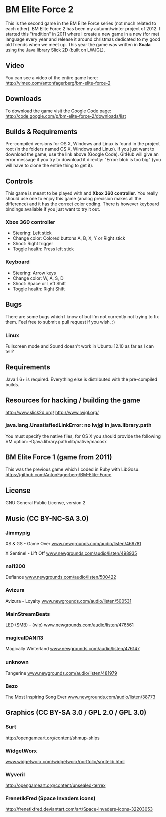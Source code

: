 # BM Elite Force 2
This is the second game in the BM Elite Force series (not much related to each other). BM Elite Force 2 has been my autumn/winter project of 2012. I started this "tradition" in 2011 where I create a new game in a new (for me) language every year and release it around christmas dedicated to my good old friends when we meet up. This year the game was written in __Scala__ using the Java library Slick 2D (built on LWJGL).

## Video
You can see a video of the entire game here: http://vimeo.com/antonfagerberg/bm-elite-force-2

## Downloads
To download the game visit the Google Code page: http://code.google.com/p/bm-elite-force-2/downloads/list

## Builds & Requirements
Pre-compiled versions for OS X, Windows and Linux is found in the project root (in the folders named OS X, Windows and Linux). If you just want to download the game, use the link above (Google Code). GitHub will give an error message if you try to download it directly: "Error: blob is too big" (you will have to clone the entire thing to get it).

## Controls
This game is meant to be played with and __Xbox 360 controller__. You really should use one to enjoy this game (analog precision makes all the difference) and it has the correct color coding. There is however keyboard bindings avaliable if you just want to try it out.

### Xbox 360 controller
 * Steering: Left stick
 * Change color: Colored buttons A, B, X, Y or Right stick
 * Shoot: Right trigger
 * Toggle health: Press left stick

### Keyboard
 * Steering: Arrow keys
 * Change color: W, A, S, D
 * Shoot: Space or Left Shift
 * Toggle health: Right Shift

## Bugs
There are some bugs which I know of but I'm not currently not trying to fix them. Feel free to submit a pull request if you wish. :)

### Linux
Fullscreen mode and Sound doesn't work in Ubuntu 12.10 as far as I can tell?

## Requirements
Java 1.6+ is required. Everything else is distributed with the pre-compiled builds.

## Resources for hacking / building the game
http://www.slick2d.org/
http://www.lwjgl.org/

### java.lang.UnsatisfiedLinkError: no lwjgl in java.library.path
You must specify the native files, for OS X you should provide the following VM option:
    -Djava.library.path=lib/native/macosx

## BM Elite Force 1 (game from 2011)
This was the previous game which I coded in Ruby with LibGosu.
https://github.com/AntonFagerberg/BM-Elite-Force

## License
GNU General Public License, version 2

## Music (CC BY-NC-SA 3.0)
### Jimmypig
XS & GS - Game Over
www.newgrounds.com/audio/listen/469781

X Sentinel - Lift Off
www.newgrounds.com/audio/listen/498935

### nal1200
Defiance
www.newgrounds.com/audio/listen/500422

### Avizura
Avizura - Loyalty
www.newgrounds.com/audio/listen/500531

### MainStreamBeats
LED (SMB) - (wip)
www.newgrounds.com/audio/listen/476561

### magicalDANI13
Magically Winterland
www.newgrounds.com/audio/listen/476147

### unknown
Tangerine
www.newgrounds.com/audio/listen/481979

### Bezo
The Most Inspiring Song Ever
www.newgrounds.com/audio/listen/38773

## Graphics (CC BY-SA 3.0 / GPL 2.0 / GPL 3.0)
### Surt
http://opengameart.org/content/shmup-ships 

### WidgetWorx
www.widgetworx.com/widgetworx/portfolio/spritelib.html

### Wyveril
http://opengameart.org/content/unsealed-terrex

### FrenetikFred (Space Invaders icons)
http://frenetikfred.deviantart.com/art/Space-Invaders-icons-32203053